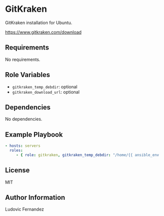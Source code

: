 # GitKraken

GitKraken installation for Ubuntu.

https://www.gitkraken.com/download

## Requirements

No requirements.

## Role Variables

- `gitkraken_temp_debdir`: optional
- `gitkraken_download_url`: optional

## Dependencies

No dependencies.

## Example Playbook

```yml
- hosts: servers
  roles:
     - { role: gitkraken, gitkraken_temp_debdir: "/home/{{ ansible_env.USER }}/Downloads" }
```

## License

MIT

## Author Information

Ludovic Fernandez
